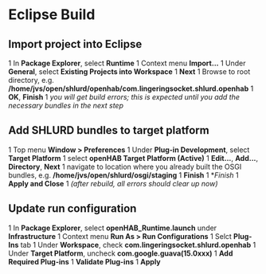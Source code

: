 # Eclipse Build

## Import project into Eclipse

1 In **Package Explorer**, select **Runtime**
1 Context menu **Import...**
1 Under **General**, select **Existing Projects into Workspace**
1 **Next**
1 Browse to root directory, e.g. **/home/jvs/open/shlurd/openhab/com.lingeringsocket.shlurd.openhab**
1 **OK**, **Finish**
1 *you will get build errors; this is expected until you add the necessary bundles in the next step*

## Add SHLURD bundles to target platform

1 Top menu **Window > Preferences**
1 Under **Plug-in Development**, select **Target Platform**
1 select **openHAB Target Platform (Active)**
1 **Edit...**, **Add...**, **Directory**, **Next**
1 navigate to location where you already built the OSGI bundles, e.g. **/home/jvs/open/shlurd/osgi/staging**
1 **Finish**
1 **Finish*
1 **Apply and Close**
1 *(after rebuild, all errors should clear up now)*

## Update run configuration

1 In **Package Explorer**, select **openHAB_Runtime.launch** under **Infrastructure**
1 Context menu **Run As > Run Configurations**
1 Selct **Plug-Ins** tab
1 Under **Workspace**, check **com.lingeringsocket.shlurd.openhab**
1 Under **Target Platform**, uncheck **com.google.guava(15.0xxx)**
1 **Add Required Plug-ins**
1 **Validate Plug-ins**
1 **Apply**

